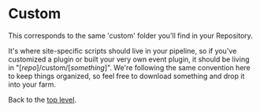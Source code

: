 # Custom #

This corresponds to the same 'custom' folder you'll find in your Repository.

It's where site-specific scripts should live in your pipeline, so if you've
customized a plugin or built your very own event plugin, it should be living
in "[*repo*]/custom/[*something*]". We're following the same convention here to
keep things organized, so feel free to download something and drop it into
your farm.

Back to the [top level](https://github.com/ThinkboxSoftware/Deadline).